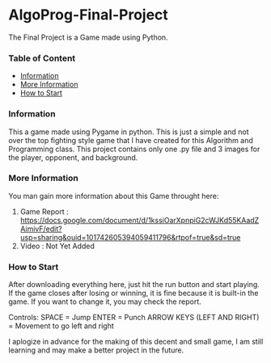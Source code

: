 # AlgoProg-Final-Project
The Final Project is a Game made using Python.

### Table of Content 
- [Information](#information)
- [More Information](#more-information)
- [How to Start](#results)


### Information 
This a game made using Pygame in python. This is just a simple and not over the top fighting style game that I have created for this Algorithm and Programming class. This project contains only one .py file and 3 images for the player, opponent, and background. 

### More Information
You man gain more information about this Game throught here:
1. Game Report : https://docs.google.com/document/d/1kssiOarXpnpiG2cWJKd55KAadZAimivF/edit?usp=sharing&ouid=101742605394059411796&rtpof=true&sd=true
2. Video : Not Yet Added

### How to Start
After downloading everything here, just hit the run button and start playing. If the game closes after losing or winning, it is fine because it is built-in the game. If you want to change it, you may check the report.

Controls: 
SPACE = Jump
ENTER = Punch
ARROW KEYS (LEFT AND RIGHT) = Movement to go left and right



I aplogize in advance for the making of this decent and small game, I am still learning and may make a better project in the future.
